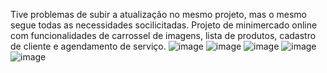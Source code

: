 Tive problemas de subir a atualização no mesmo projeto, mas o mesmo segue todas as necessidades socilicitadas. 
Projeto de minimercado online com funcionalidades de carrossel de imagens, lista de produtos, cadastro de cliente e agendamento de serviço. 
![image](https://github.com/user-attachments/assets/a9e12ecf-6730-4d9d-ae47-7d27be1bd8b4)
![image](https://github.com/user-attachments/assets/cea5f789-b239-4bfd-a5f9-6461c879a860)
![image](https://github.com/user-attachments/assets/fe4464c8-43e7-491c-a2b2-dedb07db9845)
![image](https://github.com/user-attachments/assets/caed5f4d-65a8-4e6d-96ef-6b38c06ff092)
![image](https://github.com/user-attachments/assets/126a9d56-f53c-43af-9a39-e094825c3453)




